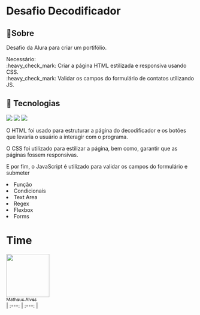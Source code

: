 <h1>Desafio Decodificador</h1>

<h2>🔖Sobre</h2>
<p>Desafio da Alura para criar um portifólio.
<p> Necessário:
 <br> :heavy_check_mark: Criar a página HTML estilizada e responsiva usando CSS.
 <br>:heavy_check_mark: Validar os campos do formulário de contatos utilizando JS.

## 🚀 Tecnologias
<div>
  <img src="https://img.shields.io/badge/HTML-239120?style=for-the-badge&logo=html5&logoColor=white">
  <img src="https://img.shields.io/badge/CSS-239120?&style=for-the-badge&logo=css3&logoColor=white">
  <img src="https://img.shields.io/badge/JavaScript-F7DF1E?style=for-the-badge&logo=javascript&logoColor=black">
</div>

<p> O HTML foi usado para estruturar a página do decodificador e os botões que levaria o usuário a interagir com o programa.</p>
<p> O CSS foi utilizado para estilizar a página, bem como, garantir que as páginas fossem responsivas.</p>
<p> E por fim, o JavaScript é utilizado para validar os campos do formulário e submeter</p>
  <li>Função</li>
  <li>Condicionais</li>
  <li>Text Area</li>
  <li>Regex</li>
  <li>Flexbox</li>
  <li>Forms</li>
</p>

# Time

[<img loading="lazy" src="https://avatars.githubusercontent.com/u/104086046?s=400&u=1018bea57570929f479c32157c1eed25df0b071a&v=4" width=115><br><sub>Matheus Alves</sub>](https://github.com/matheus-olie)
<br>| :---: | :---: |
